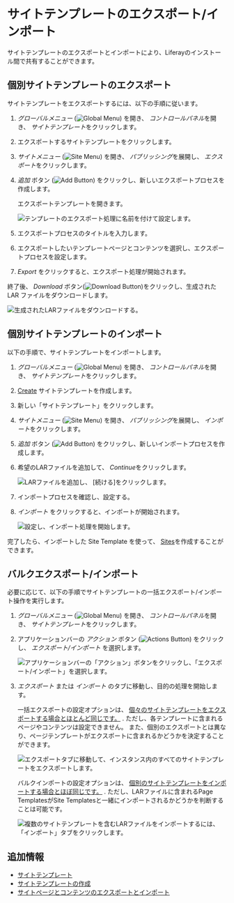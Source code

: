 # サイトテンプレートのエクスポート/インポート

サイトテンプレートのエクスポートとインポートにより、Liferayのインストール間で共有することができます。

## 個別サイトテンプレートのエクスポート

サイトテンプレートをエクスポートするには、以下の手順に従います。

1. *グローバルメニュー* (![Global Menu](../../../images/icon-applications-menu.png)) を開き、 *コントロールパネル*を開き、 *サイトテンプレート*をクリックします。

1. エクスポートするサイトテンプレートをクリックします。

1. *サイトメニュー* (![Site Menu](../../../images/icon-product-menu.png)) を開き、 *パブリッシング*を展開し、 *エクスポート*をクリックします。

1. *追加* ボタン (![Add Button](../../../images/icon-add.png)) をクリックし、新しいエクスポートプロセスを作成します。

   エクスポートテンプレートを開きます。

   ![テンプレートのエクスポート処理に名前を付けて設定します。](./exporting-importing-site-templates/images/01.png)

1. エクスポートプロセスのタイトルを入力します。

1. エクスポートしたいテンプレートページとコンテンツを選択し、エクスポートプロセスを設定します。

1. *Export* をクリックすると、エクスポート処理が開始されます。

終了後、 *Download* ボタン(![Download Button](../../../images/icon-download.png))をクリックし、生成された LAR ファイルをダウンロードします。

![生成されたLARファイルをダウンロードする。](./exporting-importing-site-templates/images/02.png)

## 個別サイトテンプレートのインポート

以下の手順で、サイトテンプレートをインポートします。

1. *グローバルメニュー* (![Global Menu](../../../images/icon-applications-menu.png)) を開き、 *コントロールパネル*を開き、 *サイトテンプレート*をクリックします。

1. [Create](./creating-site-templates.md) サイトテンプレートを作成します。

1. 新しい「サイトテンプレート」をクリックします。

1. *サイトメニュー* (![Site Menu](../../../images/icon-product-menu.png)) を開き、 *パブリッシング*を展開し、 *インポート*をクリックします。

1. *追加* ボタン (![Add Button](../../../images/icon-add.png)) をクリックし、新しいインポートプロセスを作成します。

1. 希望のLARファイルを追加して、 *Continue*をクリックします。

   ![LARファイルを追加し、 [続ける]をクリックします。](./exporting-importing-site-templates/images/03.png)

1. インポートプロセスを確認し、設定する。

1. *インポート* をクリックすると、インポートが開始されます。

   ![設定し、インポート処理を開始します。](./exporting-importing-site-templates/images/04.png)

完了したら、インポートした Site Template を使って、 [Sites](../creating-sites.md)を作成することができます。

## バルクエクスポート/インポート

必要に応じて、以下の手順でサイトテンプレートの一括エクスポート/インポート操作を実行します。

1. *グローバルメニュー* (![Global Menu](../../../images/icon-applications-menu.png)) を開き、 *コントロールパネル*を開き、 *サイトテンプレート*をクリックします。

1. アプリケーションバーの *アクション* ボタン (![Actions Button](../../../images/icon-actions.png)) をクリックし、 *エクスポート/インポート* を選択します。

   ![アプリケーションバーの「アクション」ボタンをクリックし、「エクスポート/インポート」を選択します。](./exporting-importing-site-templates/images/05.png)

1. *エクスポート* または *インポート* のタブに移動し、目的の処理を開始します。

   一括エクスポートの設定オプションは、 [個々のサイトテンプレートをエクスポートする場合とほとんど同じです。](#exporting-individual-site-templates) . ただし、各テンプレートに含まれるページやコンテンツは設定できません。 また、個別のエクスポートとは異なり、ページテンプレートがエクスポートに含まれるかどうかを決定することができます。

   ![エクスポートタブに移動して、インスタンス内のすべてのサイトテンプレートをエクスポートします。](./exporting-importing-site-templates/images/06.png)

   バルクインポートの設定オプションは、 [個別のサイトテンプレートをインポートする場合とほぼ同じです。](#importing-individual-site-templates) . ただし、LARファイルに含まれるPage TemplatesがSite Templatesと一緒にインポートされるかどうかを判断することは可能です。

   ![複数のサイトテンプレートを含むLARファイルをインポートするには、「インポート」タブをクリックします。](./exporting-importing-site-templates/images/07.png)

## 追加情報

* [サイトテンプレート](../site-templates.md)
* [サイトテンプレートの作成](./creating-site-templates.md)
* [サイトページとコンテンツのエクスポートとインポート](../exporting-importing-site-pages-and-content.md)
